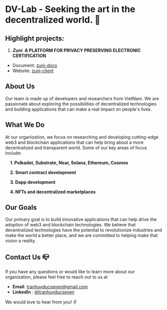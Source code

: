 # DV-Lab - Seeking the art in the decentralized world. :mag_right:

## Highlight projects:
1. ***Zuni***: **A PLATFORM FOR PRIVACY PRESERVING ELECTRONIC CERTIFICATION**
  - Document: [zuni-docs](https://dvlab-document.vercel.app/docs/intro)
  - Website: [zuni-client](https://zuni-client.vercel.app/)


## About Us
Our team is made up of developers and researchers from VietNam. We are passionate about exploring the possibilities of decentralized technologies and building applications that can make a real impact on people's lives.

## What We Do
At our organization, we focus on researching and developing cutting-edge web3 and blockchain applications that can help bring about a more decentralized and transparent world. Some of our key areas of focus include:

&nbsp;&nbsp;&nbsp;&nbsp;**1. Polkadot, Substrate, Near, Solana, Ethereum, Cosmos**

&nbsp;&nbsp;&nbsp;&nbsp;**2. Smart contract development**

&nbsp;&nbsp;&nbsp;&nbsp;**3. Dapp development**

&nbsp;&nbsp;&nbsp;&nbsp;**4. NFTs and decentralized marketplaces**

## Our Goals
Our primary goal is to build innovative applications that can help drive the adoption of web3 and blockchain technologies. We believe that decentralized technologies have the potential to revolutionize industries and make the world a better place, and we are committed to helping make that vision a reality.

## Contact Us :mailbox_closed:
If you have any questions or would like to learn more about our organization, please feel free to reach out to us at 

- **Email**: tranhuyducseven@gmail.com
- **LinkedIn** : [@tranhuyducseven](https://www.linkedin.com/in/tranhuyducseven/)

We would love to hear from you! :v:

